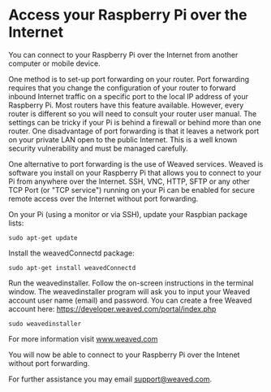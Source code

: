 # Access your Raspberry Pi over the Internet

You can connect to your Raspberry Pi over the Internet from another computer or mobile device.  

One method is to set-up port forwarding on your router.   Port forwarding requires that you change the configuration of your router to forward inbound Internet traffic on a specific port to the local IP address of your Raspberry Pi.  Most routers have this feature available.  However, every router is different so you will need to consult your router user manual.  The settings can be tricky if your Pi is behind a firewall or behind more than one router.  One disadvantage of port forwarding is that it leaves a network port on your private LAN open to the public Internet.  This is a well known security vulnerability and must be managed carefully.

One alternative to port forwarding is the use of Weaved services.  Weaved is software you install on your Raspberry Pi that allows you to connect to your Pi from anywhere over the Internet.  SSH, VNC, HTTP, SFTP or any other TCP Port (or "TCP service") running on your Pi can be enabled for secure remote access over the Internet without port forwarding.

On your Pi (using a monitor or via SSH), update your Raspbian package lists:
```
sudo apt-get update
```

Install the weavedConnectd package:
```
sudo apt-get install weavedConnectd
```
Run the weavedinstaller.  Follow the on-screen instructions in the terminal window.  The weavedinstaller program will ask you to input your Weaved account user name (email) and password.  You can create a free Weaved account here: https://developer.weaved.com/portal/index.php

```
sudo weavedinstaller
```
For more information visit www.weaved.com

You will now be able to connect to your Raspberry Pi over the Intenet without port forwarding.

For further assistance you may email support@weaved.com.

